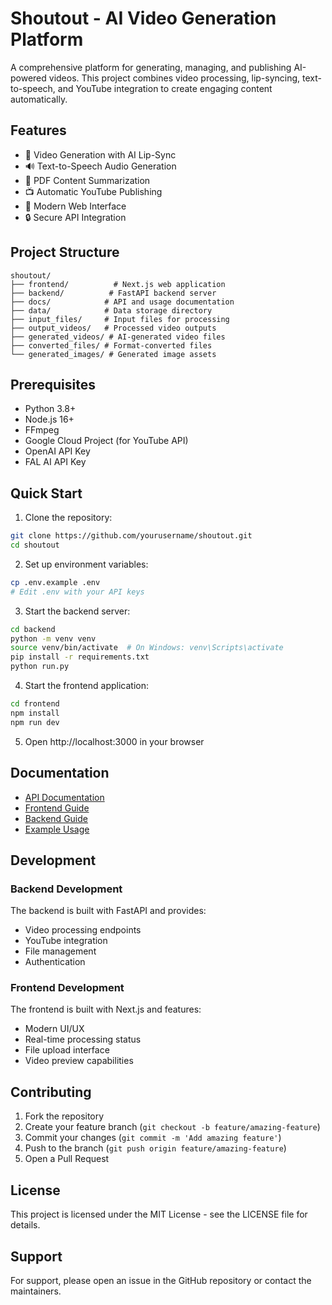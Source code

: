 # Shoutout - AI Video Generation Platform

A comprehensive platform for generating, managing, and publishing AI-powered videos. This project combines video processing, lip-syncing, text-to-speech, and YouTube integration to create engaging content automatically.

## Features

- 🎥 Video Generation with AI Lip-Sync
- 🔊 Text-to-Speech Audio Generation
- 📄 PDF Content Summarization
- 📺 Automatic YouTube Publishing
- 🎨 Modern Web Interface
- 🔒 Secure API Integration

## Project Structure

```
shoutout/
├── frontend/          # Next.js web application
├── backend/          # FastAPI backend server
├── docs/            # API and usage documentation
├── data/            # Data storage directory
├── input_files/     # Input files for processing
├── output_videos/   # Processed video outputs
├── generated_videos/ # AI-generated video files
├── converted_files/ # Format-converted files
└── generated_images/ # Generated image assets
```

## Prerequisites

- Python 3.8+
- Node.js 16+
- FFmpeg
- Google Cloud Project (for YouTube API)
- OpenAI API Key
- FAL AI API Key

## Quick Start

1. Clone the repository:
```bash
git clone https://github.com/yourusername/shoutout.git
cd shoutout
```

2. Set up environment variables:
```bash
cp .env.example .env
# Edit .env with your API keys
```

3. Start the backend server:
```bash
cd backend
python -m venv venv
source venv/bin/activate  # On Windows: venv\Scripts\activate
pip install -r requirements.txt
python run.py
```

4. Start the frontend application:
```bash
cd frontend
npm install
npm run dev
```

5. Open http://localhost:3000 in your browser

## Documentation

- [API Documentation](docs/README.md)
- [Frontend Guide](frontend/README.md)
- [Backend Guide](backend/README.md)
- [Example Usage](docs/examples.md)

## Development

### Backend Development
The backend is built with FastAPI and provides:
- Video processing endpoints
- YouTube integration
- File management
- Authentication

### Frontend Development
The frontend is built with Next.js and features:
- Modern UI/UX
- Real-time processing status
- File upload interface
- Video preview capabilities

## Contributing

1. Fork the repository
2. Create your feature branch (`git checkout -b feature/amazing-feature`)
3. Commit your changes (`git commit -m 'Add amazing feature'`)
4. Push to the branch (`git push origin feature/amazing-feature`)
5. Open a Pull Request

## License

This project is licensed under the MIT License - see the LICENSE file for details.

## Support

For support, please open an issue in the GitHub repository or contact the maintainers.
